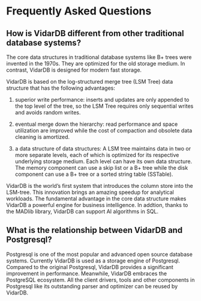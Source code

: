# Frequently Asked Questions

## How is VidarDB different from other traditional database systems?

The core data structures in traditional database systems like B+ trees were invented in the 1970s. They are optimized for the old storage medium.  In contrast, VidarDB is designed for modern fast storage. 

VidarDB is based on the log-structured merge tree (LSM Tree) data structure that has the following advantages:

1. superior write performance: inserts and updates are only appended to the top level of the tree, so the LSM Tree requires only sequential writes and avoids random writes.

2. eventual merge down the hierarchy: read performance and space utilization are improved while the cost of compaction and obsolete data cleaning is amortized.  

3. a data structure of data structures: A LSM tree maintains data in two or more separate levels, each of which is optimized for its respective underlying storage medium. Each level can have its own data structure. The memory component can use a skip list or a B+ tree while the disk component can use a B+ tree or a sorted string table (SSTable).

VidarDB is the world’s first system that introduces the column store into the LSM-tree. This innovation brings an amazing speedup for analytical workloads.  The fundamental advantage in the core data structure makes VidarDB a powerful engine for business intelligence. In addtion, thanks to the MADlib library, VidarDB can support AI algorithms in SQL.


## What is the relationship between VidarDB and Postgresql?

Postgresql is one of the most popular and advanced open source database systems. Currently VidarDB is used as a storage engine of Postgresql. Compared to the original Postgresql, VidarDB provides a significant improvement in performance. Meanwhile, VidarDB embraces the PostgreSQL ecosystem. All the client drivers, tools and other components in Postgresql like its outstanding parser and optimizer can be reused by VidarDB.
